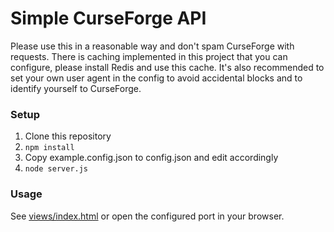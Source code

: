 # Simple CurseForge API

Please use this in a reasonable way and don't spam CurseForge with requests. 
There is caching implemented in this project that you can configure, please install Redis
and use this cache. It's also recommended to set your own user agent in the config to avoid
accidental blocks and to identify yourself to CurseForge.

### Setup

1. Clone this repository
2. `npm install`
3. Copy example.config.json to config.json and edit accordingly
4. `node server.js`

### Usage
See [views/index.html](views/index.html) or open the configured port in your browser.